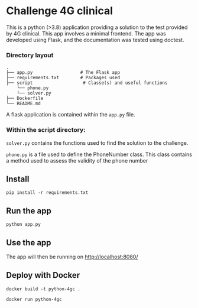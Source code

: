 # Challenge 4G clinical

This is a python (>3.8) application providing a solution to the test provided by 4G clinical.
This app involves a minimal frontend. The app was developed using Flask, and the 
documentation was tested using doctest.

### Directory layout

    .
    ├── app.py                  # The Flask app
    ├── requirements.txt        # Packages used
    ├── script                   # Classe(s) and useful functions
        └── phone.py            
        └── solver.py  
    ├── Dockerfile     
    └── README.md

A flask application is contained within the `app.py` file.

### Within the script directory:
`solver.py` contains the functions used to find the solution to the challenge.

`phone.py` is a file used to define the PhoneNumber class. This class contains 
a method used to assess the validity of the phone number

## Install 

    pip install -r requirements.txt
    

## Run the app

    python app.py

## Use the app

The app will then be running on [http://localhost:8080/](http://localhost:8080/)


## Deploy with Docker

    docker build -t python-4gc .

    docker run python-4gc